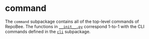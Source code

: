 # command
The `command` subpackage contains all of the top-level commands of RepoBee.  The
functions in [`__init__.py`](__init__.py) correspond 1-to-1 with the CLI
commands defined in the [`cli`](../cli) subpackage.

